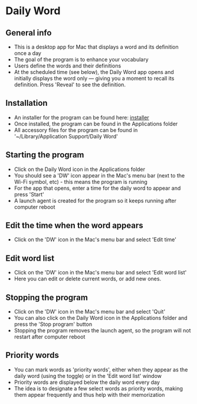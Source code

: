 # Daily Word

## General info
* This is a desktop app for Mac that displays a word and its definition once a day
* The goal of the program is to enhance your vocabulary
* Users define the words and their definitions
* At the scheduled time (see below), the Daily Word app opens and initially displays the word only — giving you a moment to recall its definition.  Press 'Reveal' to see the definition.


## Installation
* An installer for the program can be found here: [installer](https://github.com/timbob04/Daily_word/releases/download/v1.0/Daily.Word.Installer.pkg)
* Once installed, the program can be found in the Applications folder
* All accessory files for the program can be found in '~/Library/Application Support/Daily Word'

## Starting the program
* Click on the Daily Word icon in the Applications folder
* You should see a 'DW' icon appear in the Mac's menu bar (next to the Wi-Fi symbol, etc) - this means the program is running
* For the app that opens, enter a time for the daily word to appear and press 'Start'
* A launch agent is created for the program so it keeps running after computer reboot

## Edit the time when the word appears
* Click on the 'DW' icon in the Mac's menu bar and select 'Edit time'

## Edit word list
* Click on the 'DW' icon in the Mac's menu bar and select 'Edit word list'
* Here you can edit or delete current words, or add new ones.

## Stopping the program
* Click on the 'DW' icon in the Mac's menu bar and select 'Quit'
* You can also click on the Daily Word icon in the Applications folder and press the 'Stop program' button
* Stopping the program removes the launch agent, so the program will not restart after computer reboot

## Priority words
* You can mark words as 'priority words', either when they appear as the daily word (using the toggle) or in the 'Edit word list' window
* Priority words are displayed below the daily word every day
* The idea is to designate a few select words as priority words, making them appear frequently and thus help with their memorization

